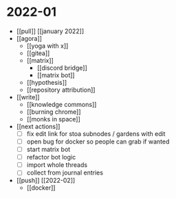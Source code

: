# 2022-01

- [[pull]] [[january 2022]]
- [[agora]]
  - [[yoga with x]]
  - [[gitea]]
  - [[matrix]]
    - [[discord bridge]]
    - [[matrix bot]]
  - [[hypothesis]]
  - [[repository attribution]]
- [[write]]
  - [[knowledge commons]]
  - [[burning chrome]]
  - [[monks in space]]
- [[next actions]]
  - [ ] fix edit link for stoa subnodes / gardens with edit
  - [ ] open bug for docker so people can grab if wanted
  - [ ] start matrix bot
  - [ ] refactor bot logic
  - [ ] import whole threads
  - [ ] collect from journal entries
- [[push]] [[2022-02]]
  - [[docker]]

